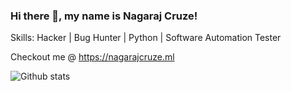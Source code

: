 ### Hi there 👋, my name is Nagaraj Cruze!

Skills:  Hacker | Bug Hunter | Python | Software Automation Tester

Checkout me @ https://nagarajcruze.ml

![Github stats](https://github-readme-stats.vercel.app/api?username=nagarajcruze&show_icons=true)
